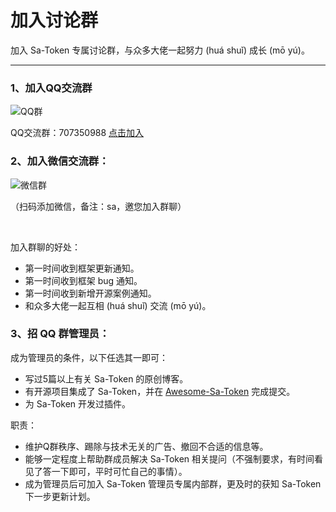 # 加入讨论群

加入 Sa-Token 专属讨论群，与众多大佬一起努力 (huá shuǐ) 成长 (mō yú)。

---

### 1、加入QQ交流群

![QQ群](https://oss.dev33.cn/sa-token/qq-group-4.png ':size=180')

QQ交流群：707350988 [点击加入](https://jq.qq.com/?_wv=1027&k=tqbzHT2D)

### 2、加入微信交流群：

![微信群](https://oss.dev33.cn/sa-token/wx-qr-300.png ':size=180')

（扫码添加微信，备注：sa，邀您加入群聊）

<br>

加入群聊的好处：
- 第一时间收到框架更新通知。
- 第一时间收到框架 bug 通知。
- 第一时间收到新增开源案例通知。
- 和众多大佬一起互相 (huá shuǐ) 交流 (mō yú)。


### 3、招 QQ 群管理员：

成为管理员的条件，以下任选其一即可：
- 写过5篇以上有关 Sa-Token 的原创博客。
- 有开源项目集成了 Sa-Token，并在 [Awesome-Sa-Token](https://gitee.com/sa-token/awesome-sa-token) 完成提交。
- 为 Sa-Token 开发过插件。

职责：
- 维护Q群秩序、踢除与技术无关的广告、撤回不合适的信息等。
- 能够一定程度上帮助群成员解决 Sa-Token 相关提问（不强制要求，有时间看见了答一下即可，平时可忙自己的事情）。
- 成为管理员后可加入 Sa-Token 管理员专属内部群，更及时的获知 Sa-Token 下一步更新计划。



